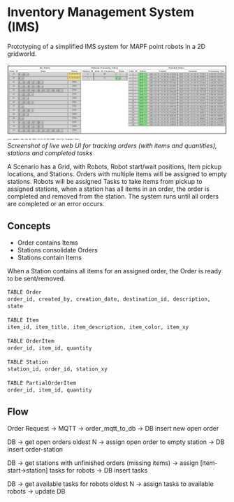 # Inventory Management System (IMS)

Prototyping of a simplified IMS system for MAPF point robots in a 2D gridworld.

![IMS Web UI](ims_example.png)
*Screenshot of live web UI for tracking orders (with items and quantities), stations and completed tasks*

A Scenario has a Grid, with Robots, Robot start/wait positions, Item pickup locations, and Stations.
Orders with multiple items will be assigned to empty stations.
Robots will be assigned Tasks to take items from pickup to assigned stations, 
when a station has all items in an order, the order is completed and removed from the station.
The system runs until all orders are completed or an error occurs.

## Concepts
* Order contains Items
* Stations consolidate Orders
* Stations contain Items

When a Station contains all items for an assigned order, the Order is ready to be sent/removed.

```
TABLE Order 
order_id, created_by, creation_date, destination_id, description, state

TABLE Item
item_id, item_title, item_description, item_color, item_xy

TABLE OrderItem
order_id, item_id, quantity

TABLE Station
station_id, order_id, station_xy

TABLE PartialOrderItem
order_id, item_id, quantity
```

## Flow

Order Request -> MQTT -> order_mqtt_to_db -> DB insert new open order 

DB -> get open orders oldest N -> assign open order to empty station -> DB insert order-station

DB -> get stations with unfinished orders (missing items) -> assign [item-start->station] tasks for robots -> DB insert tasks

DB -> get available tasks for robots oldest N -> assign tasks to available robots -> update DB
